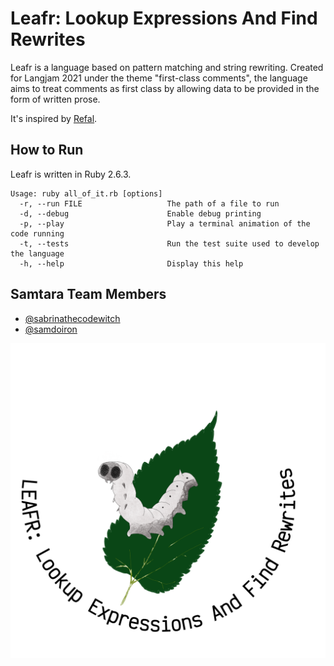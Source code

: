 # Leafr: Lookup Expressions And Find Rewrites

Leafr is a language based on pattern matching and string rewriting. Created for Langjam 2021 under the theme
"first-class comments", the language aims to treat comments as first class by allowing data to be provided
in the form of written prose.

It's inspired by [Refal](https://en.wikipedia.org/wiki/Refal).

## How to Run

Leafr is written in Ruby 2.6.3.

  ```
  Usage: ruby all_of_it.rb [options]
    -r, --run FILE                   The path of a file to run
    -d, --debug                      Enable debug printing
    -p, --play                       Play a terminal animation of the code running
    -t, --tests                      Run the test suite used to develop the language
    -h, --help                       Display this help
  ```

## Samtara Team Members

* [@sabrinathecodewitch](https://github.com/sabrinathecodewitch)
* [@samdoiron](https://github.com/samdoiron)

![](leafr-mascot.png)
